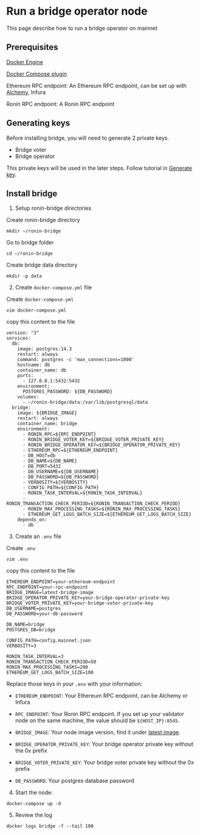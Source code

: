 # Run a bridge operator node

This page describe how to run a bridge operator on mainnet

## Prerequisites

[Docker Engine](https://docs.docker.com/engine/install/)

[Docker Compose plugin](https://docs.docker.com/compose/install/)

Ethereum RPC endpoint: An Ethereum RPC endpoint, can be set up with
[Alchemy](https://www.alchemy.com/overviews/private-rpc-endpoint), Infura

Ronin RPC endpoint: A Ronin RPC endpoint

## Generating keys

Before installing bridge, you will need to generate 2 private keys. 

- Bridge voter 
- Bridge operator 

This private keys will be used in the later steps. Follow tutorial in [Generate key](/docs/node-operators/generate-key).

## Install bridge
1. Setup ronin-bridge directories
   
Create ronin-bridge directory
```
mkdir ~/ronin-bridge
```

Go to bridge folder
```
cd ~/ronin-bridge
```

Create bridge data directory
```
mkdir -p data
```

2. Create `docker-compose.yml` file
   
Create `docker-compose.yml`

```
vim docker-compose.yml
```

copy this content to the file
   
```
version: "3"
services:
  db:
    image: postgres:14.3
    restart: always
    command: postgres -c 'max_connections=1000'
    hostname: db
    container_name: db
    ports:
      - 127.0.0.1:5432:5432
    environment:
      POSTGRES_PASSWORD: ${DB_PASSWORD}
    volumes:
      - ~/ronin-bridge/data:/var/lib/postgresql/data
  bridge:
    image: ${BRIDGE_IMAGE}
    restart: always
    container_name: bridge
    environment:
      - RONIN_RPC=${RPC_ENDPOINT}
      - RONIN_BRIDGE_VOTER_KEY=${BRIDGE_VOTER_PRIVATE_KEY}
      - RONIN_BRIDGE_OPERATOR_KEY=${BRIDGE_OPERATOR_PRIVATE_KEY}
      - ETHEREUM_RPC=${ETHEREUM_ENDPOINT}
      - DB_HOST=db
      - DB_NAME=${DB_NAME}
      - DB_PORT=5432
      - DB_USERNAME=${DB_USERNAME}
      - DB_PASSWORD=${DB_PASSWORD}
      - VERBOSITY=${VERBOSITY}
      - CONFIG_PATH=${CONFIG_PATH}
      - RONIN_TASK_INTERVAL=${RONIN_TASK_INTERVAL}
      - RONIN_TRANSACTION_CHECK_PERIOD=${RONIN_TRANSACTION_CHECK_PERIOD}
      - RONIN_MAX_PROCESSING_TASKS=${RONIN_MAX_PROCESSING_TASKS}
      - ETHEREUM_GET_LOGS_BATCH_SIZE=${ETHEREUM_GET_LOGS_BATCH_SIZE}
    depends_on:
      - db
```

3. Create an `.env` file

Create `.env`

```
vim .env
```

copy this content to the file

```
ETHEREUM_ENDPOINT=your-ethereum-endpoint
RPC_ENDPOINT=your-rpc-endpoint
BRIDGE_IMAGE=latest-bridge-image
BRIDGE_OPERATOR_PRIVATE_KEY=your-bridge-operator-private-key
BRIDGE_VOTER_PRIVATE_KEY=your-bridge-voter-private-key
DB_USERNAME=postgres
DB_PASSWORD=your-db-password

DB_NAME=bridge
POSTGRES_DB=bridge

CONFIG_PATH=config.mainnet.json
VERBOSITY=3

RONIN_TASK_INTERVAL=3
RONIN_TRANSACTION_CHECK_PERIOD=50
RONIN_MAX_PROCESSING_TASKS=200
ETHEREUM_GET_LOGS_BATCH_SIZE=100
```

Replace those keys in your `.env` with your information:

- `ETHEREUM_ENDPOINT`: Your Ethereum RPC endpoint, can be Alchemy or Infura

- `RPC_ENDPOINT`: Your Ronin RPC endpoint.
If you set up your validator node on the same machine, the value should be `${HOST_IP}:8545`. 

- `BRIDGE_IMAGE`: Your node image version, find it under [latest image](/docs/node-operators/mainnet/latest-release#latest-image).

- `BRIDGE_OPERATOR_PRIVATE_KEY`: Your bridge operator private key without the 0x prefix

- `BRIDGE_VOTER_PRIVATE_KEY`: Your bridge voter private key without the 0x prefix

- `DB_PASSWORD`: Your postgres database password

4. Start the node:

```
docker-compose up -d
```

5. Review the log 

```
docker logs bridge -f --tail 100
```
